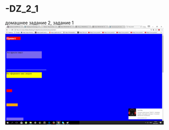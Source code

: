 # -DZ_2_1
 домашнее задание 2, задание 1
 ![-DZ_2_1/home1.png](https://github.com/Maks1988-88-88/-DZ_2_1/blob/master/home1.png)

